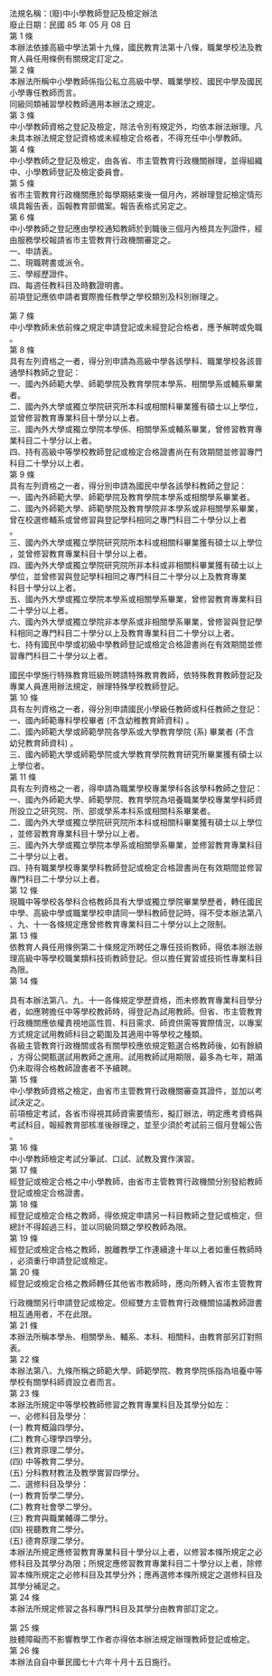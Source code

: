 法規名稱：(廢)中小學教師登記及檢定辦法  
廢止日期：民國 85 年 05 月 08 日  
第 1 條  
本辦法依據高級中學法第十九條，國民教育法第十八條，職業學校法及教  
育人員任用條例有關規定訂定之。  
第 2 條  
本辦法所稱中小學教師係指公私立高級中學、職業學校、國民中學及國民  
小學專任教師而言。  
同級同類補習學校教師適用本辦法之規定。  
第 3 條  
中小學教師資格之登記及檢定，除法令別有規定外，均依本辦法辦理。凡  
未具本辦法規定登記資格或未經檢定合格者，不得充任中小學教師。  
第 4 條  
中小學教師之登記及檢定，由各省、市主管教育行政機關辦理，並得組織  
中、小學教師登記及檢定委員會。  
第 5 條  
省市主管教育行政機關應於每學期結束後一個月內，將辦理登記檢定情形  
填具報告表，函報教育部備案。報告表格式另定之。  
第 6 條  
中小學教師之登記應由學校通知教師於到職後三個月內檢具左列證件，經  
由服務學校報請省市主管教育行政機關審定之。  
一、申請表。  
二、現職聘書或派令。  
三、學經歷證件。  
四、每週任教科目及時數證明書。  
前項登記應依申請者實際擔任教學之學校類別及科別辦理之。  


第 7 條  
中小學教師未依前條之規定申請登記或未經登記合格者，應予解聘或免職  
。  
第 8 條  
具有左列資格之一者，得分別申請為高級中學各該學科、職業學校各該普  
通學科教師之登記：  
一、國內外師範大學、師範學院及教育學院本學系、相關學系或輔系畢業  
者。  
二、國內外大學或獨立學院研究所本科或相關科畢業獲有碩士以上學位，  
並曾修習教育專業科目十學分以上者。  
三、國內外大學或獨立學院本學係、相關學系或輔系畢業，曾修習教育專  
業科目二十學分以上者。  
四、持有高級中等學校教師登記或檢定合格證書尚在有效期間並修習專門  
科目二十學分以上者。  
第 9 條  
具有左列資格之一者，得分別申請為國民中學各該學科教師之登記：  
一、國內外師範大學、師範學院及教育學院本學系或相關學系畢業者。  
二、國內外師範大學、師範學院及教育學院非本學系或非相關學系畢業，  
曾在校選修輔系或曾修習與登記學科相同之專門科目二十學分以上者  
。  
三、國內外大學或獨立學院研究院所本科或相關科畢業獲有碩士以上學位  
，並曾修習教育專業科目十學分以上者。  
四、國內外大學或獨立學院研究院所非本科或非相關科畢業獲有碩士以上  
學位，並曾修習與登記學科相同之專門科目二十學分以上及教育專業  
科目十學分以上者。  
五、國內外大學或獨立學院本學系或相關學系畢業，曾修習教育專業科目  
二十學分以上者。  
六、國內外大學或獨立學院非本學系或非相關學系畢業，曾修習與登記學  
科相同之專門科目二十學分以上及教育專業科目二十學分以上者。  
七、持有國民中學或初級中學教師登記或檢定合格證書尚在有效期間並修  
習專門科目二十學分以上者。  


國民中學施行特殊教育班級所聘請特殊教育教師，依特殊教育教師登記及  
專業人員進用辦法規定，辦理特殊學校教師登記。  
第 10 條  
具有左列資格之一者，得分別申請國民小學級任教師或科任教師之登記：  
一、國內師範專科學校畢者 (不含幼稚教育師資科) 。  
二、國內師範大學或師範學院各學系或大學教育學院 (系) 畢業者 (不含  
幼兒教育師資科) 。  
三、國內師範大學或師範學院或大學教育學院教育研究所畢業獲有碩士以  
上學位者。  
第 11 條  
具有左列資格之一者，得申請為職業學校專業學科各該學科教師之登記：  
一、國內外師範大學、師範學院、教育學院為培養職業學校專業學科師資  
所設立之研究院、所、部或學系本科系或相關科系畢業者。  
二、國內外大學或獨立學院研究院所本科或相關科畢業獲有碩士以上學位  
，並修習教育專業科目十學分以上者。  
三、國內外大學或獨立學院本學系或相關學系畢業，並修習教育專業科目  
二十學分以上者。  
四、持有職業學校專業學科教師登記或檢定合格證書尚在有效期間並修習  
專門科目二十學分以上者。  
第 12 條  
現職中等學校各學科合格教師具有大學或獨立學院畢業學歷者，轉任國民  
中學、高級中學或職業學校申請同一學科教師登記時，得不受本辦法第八  
、九、十一各條規定應曾修教育專業科目二十學分以上之限制。  
第 13 條  
依教育人員任用條例第二十條規定所聘任之專任技術教師，得依本辦法辦  
理高級中等學校職業類科技術教師登記。但以擔任實習或技術性專業科目  
為限。  
第 14 條  


具有本辦法第八、九、十一各條規定學歷資格，而未修教育專業科目學分  
者，如應聘擔任中等學校教師時，得登記為試用教師。但省、市主管教育  
行政機關應依權責視地區性質、科目需求、師資供需等實際情況，以專案  
方式規定試用教師科目之範圍及其適用中等學校之種類。  
各級主管教育行政機關或各有關學校應依規定甄選合格教師後，如有餘額  
，方得公開甄選試用教師之進用。試用教師試用期限，最多為七年，期滿  
仍未取得合格教師證書者不予續聘。  
第 15 條  
中小學教師資格之檢定，由省市主管教育行政機關審查其證件，並加以考  
試決定之。  
前項檢定考試，各省市得視其師資需要情形，擬訂辦法，明定應考資格與  
考試科目，報經教育部核准後辦理之，並至少須於考試前三個月登報公告  
。  
第 16 條  
中小學教師檢定考試分筆試、口試、試教及實作演習。  
第 17 條  
經登記或檢定合格之中小學教師，由省市主管教育行政機關分別發給教師  
登記或檢定合格證書。  
第 18 條  
經登記或檢定合格之教師，得依規定申請另一科目教師之登記或檢定，但  
總計不得超過三科，並以同級同類之學校教師為限。  
第 19 條  
經登記或檢定合格之教師，脫離教學工作連續達十年以上者如重任教師時  
，必須重行申請登記或檢定。  
第 20 條  
經登記或檢定合格之教師轉任其他省市教師時，應向所轉入省市主管教育  


行政機關另行申請登記或檢定。但經雙方主管教育行政機關協議教師證書  
相互通用者，不在此限。  
第 21 條  
本辦法所稱本學糸、相關學糸、輔系、本科、相關科，由教育部另訂對照  
表。  
第 22 條  
本辦法第八、九條所稱之師範大學、師範學院、教育學院係指為培養中等  
學校有關學科師資設立者而言。  
第 23 條  
本辦法所規定中等學校教師修習之教育專業科目及其學分如左：  
一、必修科目及學分：  
(一) 教育概論四學分。  
(二) 教育心理學四學分。  
(三) 教育原理二學分。  
(四) 中等教育二學分。  
(五) 分科教材教法及教學實習四學分。  
二、選修科目及學分：  
(一) 教育哲學二學分。  
(二) 教育社會學二學分。  
(三) 教育與職業輔導二學分。  
(四) 視聽教育二學分。  
(五) 德育原理二學分。  
本辦法所規定應修習教育專業科目十學分以上者，以修習本條所規定之必  
修科目及其學分為限；所規定應修習教育專業科目二十學分以上者，除修  
習本條所規定之必修科目及其學分外；應再選修本條所規定之選修科目及  
其學分補足之。  
第 24 條  
本辦法所規定修習之各科專門科目及其學分由教育部訂定之。  


第 25 條  
肢體障礙而不影響教學工作者亦得依本辦法規定辦理教師登記或檢定。  
第 26 條  
本辦法自自中華民國七十六年十月十五日施行。  


